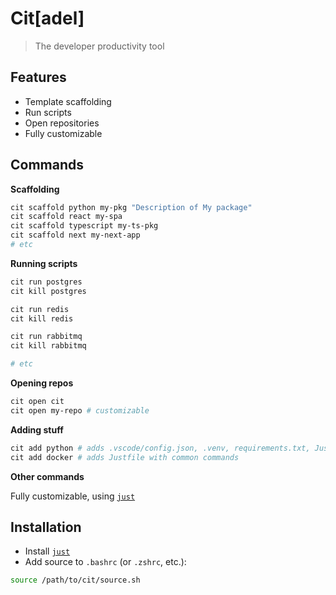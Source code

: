# Cit[adel]

> The developer productivity tool

## Features
- Template scaffolding
- Run scripts
- Open repositories
- Fully customizable

## Commands

**Scaffolding**

```bash
cit scaffold python my-pkg "Description of My package"
cit scaffold react my-spa
cit scaffold typescript my-ts-pkg
cit scaffold next my-next-app
# etc
```

**Running scripts**

```bash
cit run postgres
cit kill postgres

cit run redis
cit kill redis

cit run rabbitmq
cit kill rabbitmq

# etc
```

**Opening repos**

```bash
cit open cit
cit open my-repo # customizable
```

**Adding stuff**

```bash
cit add python # adds .vscode/config.json, .venv, requirements.txt, Justfile (with some commands)
cit add docker # adds Justfile with common commands
```

**Other commands**

Fully customizable, using [`just`](https://github.com/casey/just)

## Installation

- Install [`just`](https://just.systems/man/en/packages.html)
- Add source to `.bashrc` (or `.zshrc`, etc.):

```bash
source /path/to/cit/source.sh
```